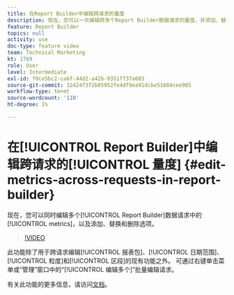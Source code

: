 ```yaml
---
title: 在Report Builder中编辑跨请求的量度
description: 现在，您可以一次编辑跨多个Report Builder数据请求的量度，并添加、替换和删除选项。
feature: Report Builder
topics: null
activity: use
doc-type: feature video
team: Technical Marketing
kt: 1769
role: User
level: Intermediate
exl-id: f0ce5bc2-ca6f-44d2-a42b-9351ff37a083
source-git-commit: 32424f3f2b05952fe4df9ea91dcbe51684cee905
workflow-type: tm+mt
source-wordcount: '110'
ht-degree: 1%

---
```


# 在[!UICONTROL Report Builder]中编辑跨请求的[!UICONTROL 量度] {#edit-metrics-across-requests-in-report-builder}

现在，您可以同时编辑多个[!UICONTROL Report Builder]数据请求中的[!UICONTROL metrics]，以及添加、替换和删除选项。

>[!VIDEO](https://video.tv.adobe.com/v/23547/?quality=12)

此功能除了用于跨请求编辑[!UICONTROL 报表包]、[!UICONTROL 日期范围]、[!UICONTROL 粒度]和[!UICONTROL 区段]的现有功能之外。 可通过右键单击菜单或“管理”窗口中的“[!UICONTROL 编辑多个]”批量编辑请求。

有关此功能的更多信息，请访问[文档](https://marketing.adobe.com/resources/help/en_US/arb/edit_multiple_metrics.html)。
